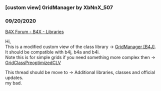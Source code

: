 ### [custom view] GridManager by XbNnX_507
### 09/20/2020
[B4X Forum - B4X - Libraries](https://www.b4x.com/android/forum/threads/122563/)

Hi,  
This is a modified custom view of the class library -> [GridManager [B4J]](https://www.b4x.com/android/forum/threads/custom-view-gridmanager.79144/).  
It should be compatible with b4j, b4a and b4i.  
Note this is for simple grids if you need something more complex then -> [GridClassPreoptimizedCLV](https://www.b4x.com/android/forum/threads/grid-class-preoptimizedclv.116309/#post-726808)  
  
This thread should be move to -> Additional libraries, classes and official updates.  
my bad.